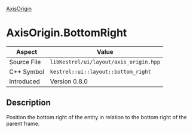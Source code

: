 [AxisOrigin](index)
# AxisOrigin.BottomRight
| Aspect | Value |
| --- | --- |
| Source File | `libKestrel/ui/layout/axis_origin.hpp` |
| C++ Symbol | `kestrel::ui::layout::bottom_right` |
| Introduced | Version 0.8.0 |
## Description
Position the bottom right of the entity in relation to the bottom right of the parent frame.
